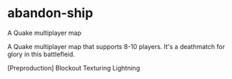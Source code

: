# abandon-ship
A Quake multiplayer map

A Quake multiplayer map that supports 8-10 players. It's a deathmatch for glory in this battlefleid. 

[Preproduction]
Blockout
Texturing
Lightning
